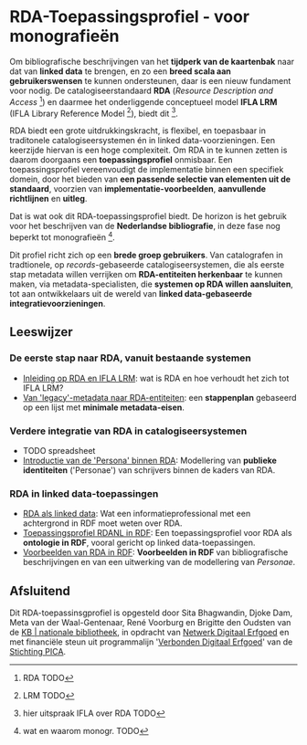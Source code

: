 # RDA-Toepassingsprofiel - voor monografieën


Om bibliografische beschrijvingen van het **tijdperk van de kaartenbak** naar dat van **linked data** te brengen, en zo een **breed scala aan gebruikerswensen** te kunnen ondersteunen, daar is een nieuw fundament voor nodig. De catalogiseerstandaard **RDA** (*Resource Description and Access* [^1]) en daarmee het onderliggende conceptueel model **IFLA LRM** (IFLA Library Reference Model [^2]), biedt dit [^3].

RDA biedt een grote uitdrukkingskracht, is flexibel, en toepasbaar in traditonele catalogiseersystemen én in linked data-voorzieningen. Een keerzijde hiervan is een hoge complexiteit. Om RDA in te kunnen zetten is daarom doorgaans een **toepassingsprofiel** onmisbaar. Een toepassingsprofiel vereenvoudigt de implementatie binnen een specifiek domein, door het bieden van **een passende selectie van elementen uit de standaard**, voorzien van **implementatie-voorbeelden**, **aanvullende richtlijnen** en **uitleg**.
 
Dat is wat ook dit RDA-toepassingsprofiel biedt. De horizon is het gebruik voor het beschrijven van de **Nederlandse bibliografie**, in deze fase nog beperkt tot monografieën [^4].

Dit profiel richt zich op een **brede groep gebruikers**. Van catalografen in tradtionele, op *records*-gebaseerde catalogiseersystemen, die als eerste stap metadata willen verrijken om **RDA-entiteiten herkenbaar** te kunnen maken, via metadata-specialisten, die **systemen op RDA willen aansluiten**, tot aan ontwikkelaars uit de wereld van **linked data-gebaseerde integratievoorzieningen**.

## Leeswijzer

### De eerste stap naar RDA, vanuit bestaande systemen

* [Inleiding op RDA en IFLA LRM](RDA_en_LRM.md): wat is RDA en hoe verhoudt het zich tot IFLA LRM?
* [Van 'legacy'-metadata naar RDA-entiteiten](Van_legacy-metadata_naar_RDA-entiteiten.md): een **stappenplan** gebaseerd op een lijst met **minimale metadata-eisen**.

### Verdere integratie van RDA in catalogiseersystemen

* TODO spreadsheet
* [Introductie van de 'Persona' binnen RDA](Persona_in_RDA.md): Modellering van **publieke identiteiten** ('Personae') van schrijvers binnen de kaders van RDA.

### RDA in linked data-toepassingen 

* [RDA als linked data](rdf/RDA_als_linkeddata.md): Wat een informatieprofessional met een achtergrond in RDF moet weten over RDA.
* [Toepassingsprofiel RDANL in RDF](rdf/profile): Een toepassingsprofiel voor RDA als **ontologie in RDF**, vooral gericht op linked data-toepassingen.
* [Voorbeelden van RDA in RDF](rdf/examples): **Voorbeelden in RDF** van bibliografische beschrijvingen en van een uitwerking van de modellering van *Personae*. 
 
## Afsluitend

Dit RDA-toepassinsgprofiel is opgesteld door Sita Bhagwandin, Djoke Dam,  Meta van der Waal-Gentenaar, René Voorburg en Brigitte den Oudsten van de [KB | nationale bibliotheek](https://www.kb.nl/), in opdracht van [Netwerk Digitaal Erfgoed](https://netwerkdigitaalerfgoed.nl) en met financiële steun uit programmalijn '[Verbonden Digitaal Erfgoed](https://www.stichtingpica.nl/programmalijnen/verbonden-digitaal-erfgoed/)' van de [Stichting PICA](https://www.stichtingpica.nl/).



[^1]: RDA TODO
[^2]: LRM TODO
[^3]: hier uitspraak IFLA over RDA TODO
[^4]: wat en waarom monogr. TODO
